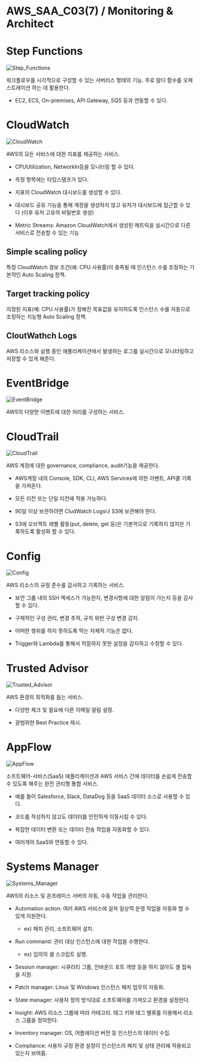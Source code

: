 # AWS_SAA_C03(7) / Monitoring & Architect

# Step Functions

![Step_Functions](../pictures/AWS/Step_Functions.png)

워크플로우를 시각적으로 구성할 수 있는 서버리스 형태의 기능. 주로 람다 함수를 오케스트레이션 하는 데 활용한다.

- EC2, ECS, On-premises, API Gateway, SQS 등과 연동할 수 있다.

# CloudWatch

![CloudWatch](../pictures/AWS/CloudWatch.png)

AWS의 모든 서비스에 대한 지표를 제공하는 서비스.

- CPUUtilization, NetworkIn등을 모니터링 할 수 있다.

- 측정 항목에는 타임스탬프가 있다.

- 지표의 CloudWatch 대시보드를 생성할 수 있다.

- 대시보드 공유 기능을 통해 계정을 생성하지 않고 유저가 대시보드에 접근할 수 있다 (이후 유저 고유의 비밀번호 생성)

- Metric Streams: Amazon CloudWatch에서 생성된 메트릭을 실시간으로 다른 서비스로 전송할 수 있는 기능

## Simple scaling policy

특정 CloudWatch 경보 조건(예: CPU 사용률)이 충족될 때 인스턴스 수를 조정하는 기본적인 Auto Scaling 정책.

## Target tracking policy

지정된 지표(예: CPU 사용률)가 정해진 목표값을 유지하도록 인스턴스 수를 자동으로 조정하는 지능형 Auto Scaling 정책.

## CloutWathch Logs

AWS 리소스와 실행 중인 애플리케이션에서 발생하는 로그를 실시간으로 모니터링하고 저장할 수 있게 해준다.

# EventBridge

![EventBridge](../pictures/AWS/EventBridge.png)

AWS의 다양한 이벤트에 대한 처리를 구성하는 서비스.

# CloudTrail

![CloudTrail](../pictures/AWS/CloudTrail.png)

AWS 계정에 대한 governance, compliance, audit기능을 제공한다.

- AWS계정 내의 Console, SDK, CLI, AWS Services에 의한 이벤트, API콜 기록을 가져온다.

- 모든 리전 또는 단일 리전에 적용 가능하다.

- 90일 이상 보관하려면 CludWatch Logs나 S3에 보관해야 한다.

- S3에 오브젝트 레벨 활동(put, delete, get 등)은 기본적으로 기록하지 않지만 기록하도록 활성화 할 수 있다.

# Config

![Config](../pictures/AWS/Config.png)

AWS 리소스의 규정 준수를 감사하고 기록하는 서비스.

- 보안 그룹 내의 SSH 액세스가 가능한지, 변경사항에 대한 알림이 가는지 등을 감사할 수 있다.

- 구체적인 구성 관리, 변경 추적, 규칙 위반 구성 변경 감지.

- 어떠한 행위를 하지 못하도록 막는 자체적 기능은 없다.

- Trigger와 Lambda를 통해서 적절하지 못한 설정을 감지하고 수정할 수 있다.

# Trusted Advisor

![Trusted_Advisor](../pictures/AWS/Trusted_Advisor.png)

AWS 환경의 최적화를 돕는 서비스.

- 다양한 체크 및 필요에 다른 이메일 알림 설정.

- 광범위한 Best Practice 제시.

# AppFlow

![AppFlow](../pictures/AWS/AppFlow.png)

소프트웨어-서비스(SaaS) 애플리케이션과 AWS 서비스 간에 데이터를 손쉽게 전송할 수 있도록 해주는 완전 관리형 통합 서비스.

- 예를 들어 Salesforce, Slack, DataDog 등을 SaaS 데이터 소스로 사용할 수 있다.

- 코드를 작성하지 않고도 데이터를 안전하게 이동시킬 수 있다.

- 복잡한 데이터 변환 또는 데이터 전송 작업을 자동화할 수 있다.

- 여러개의 SaaS와 연동할 수 있다.

# Systems Manager

![Systems_Manager](../pictures/AWS/Systems_Manager.png)

AWS의 리소스 및 온프레미스 서버의 자동, 수동 작업을 관리한다.

- Automation action: 여러 AWS 서비스에 걸쳐 일상적 운영 작업을 자동화 할 수 있게 지원한다.

  - ex) 패치 관리, 소프트웨어 설치.

- Run command: 관리 대상 인스턴스에 대한 작업을 수행한다.

  - ex) 임의의 셸 스크립트 실행.

- Session manager: 시큐리티 그룹, 인바운드 포트 개방 등을 하지 않아도 셸 접속을 지원.

- Patch manager: Linux 및 Windows 인스턴스 패치 업무의 자동화.

- State manager: 사용자 정의 방식대로 소프트웨어를 가져오고 환경을 설정한다.

- Insight: AWS 리소스 그룹에 따라 카테고리. 태그 키와 태그 밸류를 이용해서 리소스 그룹을 정의한다.

- Inventory manager: OS, 어플레이션 버전 등 인스턴스의 데이터 수집.

- Compliance: 사용자 규정 환경 설정이 인스턴스의 패치 및 상태 관리에 적용되고 있는지 보여줌.
